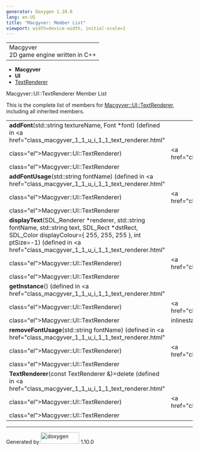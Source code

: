 ```yaml
---
generator: Doxygen 1.10.0
lang: en-US
title: "Macgyver: Member List"
viewport: width=device-width, initial-scale=1
---
```


<div id="top">

<div id="titlearea">

<table data-cellspacing="0" data-cellpadding="0">
<colgroup>
<col style="width: 100%" />
</colgroup>
<tbody>
<tr id="projectrow" class="odd">
<td id="projectalign"><div id="projectname">
Macgyver
</div>
<div id="projectbrief">
2D game engine written in C++
</div></td>
</tr>
</tbody>
</table>

</div>

<div id="main-nav">

</div>

<div id="nav-path" class="navpath">

- **Macgyver**
- **UI**
- <a href="class_macgyver_1_1_u_i_1_1_text_renderer.html"
  class="el">TextRenderer</a>

</div>

</div>

<div class="header">

<div class="headertitle">

<div class="title">

Macgyver::UI::TextRenderer Member List

</div>

</div>

</div>

<div class="contents">

This is the complete list of members for
<a href="class_macgyver_1_1_u_i_1_1_text_renderer.html"
class="el">Macgyver::UI::TextRenderer</a>, including all inherited
members.

|                                                                                                                                                                                                                                    |                                                         |                                                                      |
|------------------------------------------------------------------------------------------------------------------------------------------------------------------------------------------------------------------------------------|---------------------------------------------------------|----------------------------------------------------------------------|
| **addFont**(std::string textureName, Font \*font) (defined in <a href="class_macgyver_1_1_u_i_1_1_text_renderer.html"                                                                                                              
 class="el">Macgyver::UI::TextRenderer</a>)                                                                                                                                                                                          | <a href="class_macgyver_1_1_u_i_1_1_text_renderer.html" 
                                                                                                                                                                                                                                      class="el">Macgyver::UI::TextRenderer</a>                |                                                                      |
| **addFontUsage**(std::string fontName) (defined in <a href="class_macgyver_1_1_u_i_1_1_text_renderer.html"                                                                                                                         
 class="el">Macgyver::UI::TextRenderer</a>)                                                                                                                                                                                          | <a href="class_macgyver_1_1_u_i_1_1_text_renderer.html" 
                                                                                                                                                                                                                                      class="el">Macgyver::UI::TextRenderer</a>                |                                                                      |
| **displayText**(SDL_Renderer \*renderer, std::string fontName, std::string text, SDL_Rect \*dstRect, SDL_Color displayColour={ 255, 255, 255 }, int ptSize=-1) (defined in <a href="class_macgyver_1_1_u_i_1_1_text_renderer.html" 
 class="el">Macgyver::UI::TextRenderer</a>)                                                                                                                                                                                          | <a href="class_macgyver_1_1_u_i_1_1_text_renderer.html" 
                                                                                                                                                                                                                                      class="el">Macgyver::UI::TextRenderer</a>                |                                                                      |
| **getInstance**() (defined in <a href="class_macgyver_1_1_u_i_1_1_text_renderer.html"                                                                                                                                              
 class="el">Macgyver::UI::TextRenderer</a>)                                                                                                                                                                                          | <a href="class_macgyver_1_1_u_i_1_1_text_renderer.html" 
                                                                                                                                                                                                                                      class="el">Macgyver::UI::TextRenderer</a>                | <span class="mlabel">inline</span><span class="mlabel">static</span> |
| **removeFontUsage**(std::string fontName) (defined in <a href="class_macgyver_1_1_u_i_1_1_text_renderer.html"                                                                                                                      
 class="el">Macgyver::UI::TextRenderer</a>)                                                                                                                                                                                          | <a href="class_macgyver_1_1_u_i_1_1_text_renderer.html" 
                                                                                                                                                                                                                                      class="el">Macgyver::UI::TextRenderer</a>                |                                                                      |
| **TextRenderer**(const TextRenderer &)=delete (defined in <a href="class_macgyver_1_1_u_i_1_1_text_renderer.html"                                                                                                                  
 class="el">Macgyver::UI::TextRenderer</a>)                                                                                                                                                                                          | <a href="class_macgyver_1_1_u_i_1_1_text_renderer.html" 
                                                                                                                                                                                                                                      class="el">Macgyver::UI::TextRenderer</a>                |                                                                      |

</div>

------------------------------------------------------------------------

<span class="small">Generated
by [<img src="doxygen.svg" class="footer" width="104" height="31"
alt="doxygen" />](https://www.doxygen.org/index.html) 1.10.0</span>
